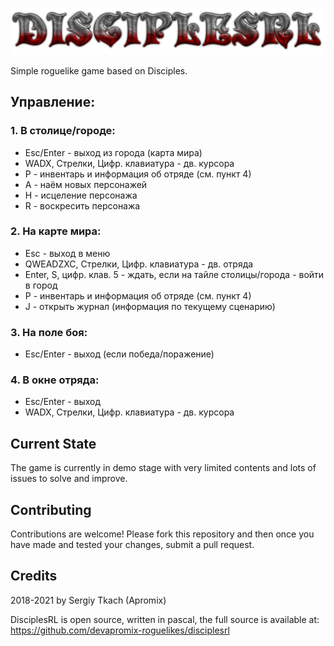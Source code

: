 ![screenshot](https://github.com/devapromix-roguelikes/disciplesrl/blob/master/resources/title.logo.png)

Simple roguelike game based on Disciples.

## Управление:
### 1. В столице/городе:
* Esc/Enter - выход из города (карта мира)
* WADX, Стрелки, Цифр. клавиатура - дв. курсора
* P - инвентарь и информация об отряде (см. пункт 4)
* A - наём новых персонажей
* H - исцеление персонажа
* R - воскресить персонажа

### 2. На карте мира:
* Esc - выход в меню
* QWEADZXC, Стрелки, Цифр. клавиатура - дв. отряда
* Enter, S, цифр. клав. 5 - ждать, если на тайле столицы/города - войти в город
* P - инвентарь и информация об отряде (см. пункт 4)
* J - открыть журнал (информация по текущему сценарию)
	
### 3. На поле боя:
* Esc/Enter - выход (если победа/поражение)
	
### 4. В окне отряда:
* Esc/Enter - выход
* WADX, Стрелки, Цифр. клавиатура - дв. курсора

## Current State
The game is currently in demo stage with very limited contents and lots of issues to solve and improve.

## Contributing
Contributions are welcome! Please fork this repository and then once you have made and tested your changes, submit a pull request.

## Credits
2018-2021 by Sergiy Tkach (Apromix)

DisciplesRL is open source, written in pascal, the full source is available at:
https://github.com/devapromix-roguelikes/disciplesrl